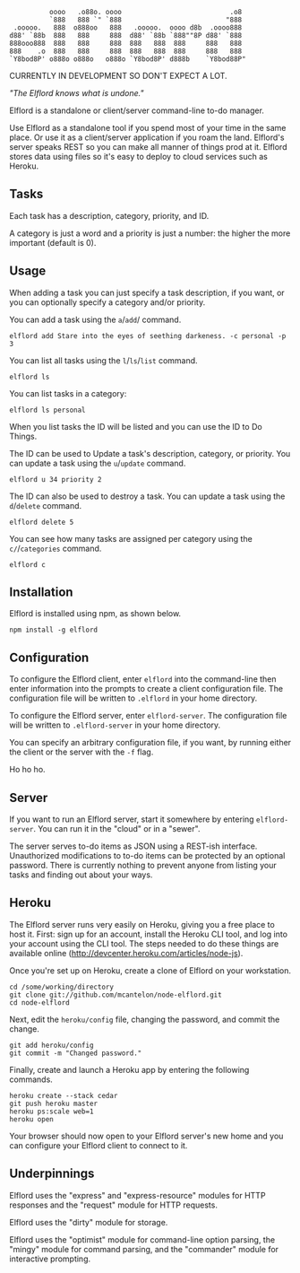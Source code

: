               oooo   .o88o. oooo                           .o8  
              `888   888 `" `888                          "888  
     .ooooo.   888  o888oo   888   .ooooo.  oooo d8b  .oooo888  
    d88' `88b  888   888     888  d88' `88b `888""8P d88' `888  
    888ooo888  888   888     888  888   888  888     888   888  
    888    .o  888   888     888  888   888  888     888   888  
    `Y8bod8P' o888o o888o   o888o `Y8bod8P' d888b    `Y8bod88P" 

CURRENTLY IN DEVELOPMENT SO DON'T EXPECT A LOT.

_"The Elflord knows what is undone."_

Elflord is a standalone or client/server command-line to-do manager.

Use Elflord as a standalone tool if you spend most of your time in the same
place. Or use it as a client/server application if you roam the land.
Elflord's server speaks REST so you can make all manner of things prod at it.
Elflord stores data using files so it's easy to deploy to cloud services such
as Heroku.

## Tasks

Each task has a description, category, priority, and ID.

A category is just a word and a priority is just a number: the higher the
more important (default is 0).

## Usage

When adding a task you can just specify a task description, if you want,
or you can optionally specify a category and/or priority.

You can add a task using the `a`/`add`/ command.

    elflord add Stare into the eyes of seething darkeness. -c personal -p 3

You can list all tasks using the `l`/`ls`/`list` command.

    elflord ls

You can list tasks in a category:

    elflord ls personal

When you list tasks the ID will be listed and you can use the ID to Do
Things.

The ID can be used to Update a task's description, category, or priority.
You can update a task using the `u`/`update` command.

    elflord u 34 priority 2

The ID can also be used to destroy a task.
You can update a task using the `d`/`delete` command.

    elflord delete 5

You can see how many tasks are assigned per category using the
`c/`/`categories` command.

    elflord c

## Installation

Elflord is installed using npm, as shown below.

    npm install -g elflord

## Configuration

To configure the Elflord client, enter `elflord` into the command-line
then enter information into the prompts to create a client configuration file.
The configuration file will be written to `.elflord` in your home directory.

To configure the Elflord server, enter `elflord-server`. The configuration
file will be written to `.elflord-server` in your home directory.

You can specify an arbitrary configuration file, if you want, by running
either the client or the server with the `-f` flag.

Ho ho ho.

## Server

If you want to run an Elflord server, start it somewhere by entering
`elflord-server`. You can run it in the "cloud" or in a "sewer".

The server serves to-do items as JSON using a REST-ish interface. Unauthorized
modifications to to-do items can be protected by an optional password. There
is currently nothing to prevent anyone from listing your tasks and finding
out about your ways.

## Heroku

The Elflord server runs very easily on Heroku, giving you a free place to
host it. First: sign up for an account, install the Heroku CLI tool, and log
into your account using the CLI tool. The steps needed to do these things
are available online (http://devcenter.heroku.com/articles/node-js).

Once you're set up on Heroku, create a clone of Elflord on your workstation.

    cd /some/working/directory
    git clone git://github.com/mcantelon/node-elflord.git
    cd node-elflord

Next, edit the `heroku/config` file, changing the password, and commit the
change.

    git add heroku/config
    git commit -m "Changed password."

Finally, create and launch a Heroku app by entering the following commands.

    heroku create --stack cedar
    git push heroku master
    heroku ps:scale web=1
    heroku open

Your browser should now open to your Elflord server's new home and you can
configure your Elflord client to connect to it.

## Underpinnings

Elflord uses the "express" and "express-resource" modules for HTTP responses
and the "request" module for HTTP requests.

Elflord uses the "dirty" module for storage.

Elflord uses the "optimist" module for command-line option parsing, the
"mingy" module for command parsing, and the "commander" module for interactive
prompting.
